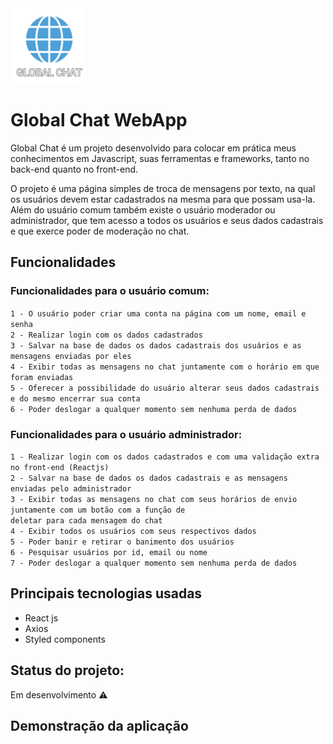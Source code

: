 <img src="https://github.com/LucasNasc3000/globalchat-webapp/blob/master/src/uploads/logoChat2.png" width=120 heigth=120 />

# Global Chat WebApp
Global Chat é um projeto desenvolvido para colocar em prática meus conhecimentos em Javascript, suas
ferramentas e frameworks, tanto no back-end quanto no front-end.

O projeto é uma página simples de troca de mensagens por texto, na qual os usuários devem estar cadastrados na mesma para
que possam usa-la. Além do usuário comum também existe o usuário moderador ou administrador, que tem acesso
a todos os usuários e seus dados cadastrais e que exerce poder de moderação no chat.

## Funcionalidades

### Funcionalidades para o usuário comum:
`1 - O usuário poder criar uma conta na página com um nome, email e senha`<br>
`2 - Realizar login com os dados cadastrados`<br>
`3 - Salvar na base de dados os dados cadastrais dos usuários e as mensagens enviadas por eles`<br>
`4 - Exibir todas as mensagens no chat juntamente com o horário em que foram enviadas`<br>
`5 - Oferecer a possibilidade do usuário alterar seus dados cadastrais e do mesmo encerrar sua conta`<br>
`6 - Poder deslogar a qualquer momento sem nenhuma perda de dados`<br>

### Funcionalidades para o usuário administrador:
`1 - Realizar login com os dados cadastrados e com uma validação extra no front-end (Reactjs)`<br>
`2 - Salvar na base de dados os dados cadastrais e as mensagens enviadas pelo administrador`<br>
`3 - Exibir todas as mensagens no chat com seus horários de envio juntamente com um botão com a função de` <br>
`deletar para cada mensagem do chat`<br>
`4 - Exibir todos os usuários com seus respectivos dados`<br>
`5 - Poder banir e retirar o banimento dos usuários`<br>
`6 - Pesquisar usuários por id, email ou nome`<br>
`7 - Poder deslogar a qualquer momento sem nenhuma perda de dados`<br>

## Principais tecnologias usadas
- React js
- Axios
- Styled components

## Status do projeto: 
Em desenvolvimento :warning:

## Demonstração da aplicação
